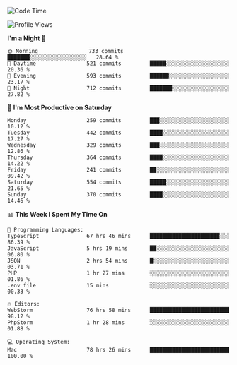 <!--START_SECTION:waka-->
![Code Time](http://img.shields.io/badge/Code%20Time-1%2C554%20hrs%2040%20mins-blue)

![Profile Views](http://img.shields.io/badge/Profile%20Views-11-blue)

**I'm a Night 🦉** 

```text
🌞 Morning                733 commits         ███████░░░░░░░░░░░░░░░░░░   28.64 % 
🌆 Daytime                521 commits         █████░░░░░░░░░░░░░░░░░░░░   20.36 % 
🌃 Evening                593 commits         ██████░░░░░░░░░░░░░░░░░░░   23.17 % 
🌙 Night                  712 commits         ███████░░░░░░░░░░░░░░░░░░   27.82 % 
```
📅 **I'm Most Productive on Saturday** 

```text
Monday                   259 commits         ███░░░░░░░░░░░░░░░░░░░░░░   10.12 % 
Tuesday                  442 commits         ████░░░░░░░░░░░░░░░░░░░░░   17.27 % 
Wednesday                329 commits         ███░░░░░░░░░░░░░░░░░░░░░░   12.86 % 
Thursday                 364 commits         ████░░░░░░░░░░░░░░░░░░░░░   14.22 % 
Friday                   241 commits         ██░░░░░░░░░░░░░░░░░░░░░░░   09.42 % 
Saturday                 554 commits         █████░░░░░░░░░░░░░░░░░░░░   21.65 % 
Sunday                   370 commits         ████░░░░░░░░░░░░░░░░░░░░░   14.46 % 
```


📊 **This Week I Spent My Time On** 

```text
💬 Programming Languages: 
TypeScript               67 hrs 46 mins      ██████████████████████░░░   86.39 % 
JavaScript               5 hrs 19 mins       ██░░░░░░░░░░░░░░░░░░░░░░░   06.80 % 
JSON                     2 hrs 54 mins       █░░░░░░░░░░░░░░░░░░░░░░░░   03.71 % 
PHP                      1 hr 27 mins        ░░░░░░░░░░░░░░░░░░░░░░░░░   01.86 % 
.env file                15 mins             ░░░░░░░░░░░░░░░░░░░░░░░░░   00.33 % 

🔥 Editors: 
WebStorm                 76 hrs 58 mins      █████████████████████████   98.12 % 
PhpStorm                 1 hr 28 mins        ░░░░░░░░░░░░░░░░░░░░░░░░░   01.88 % 

💻 Operating System: 
Mac                      78 hrs 26 mins      █████████████████████████   100.00 % 
```


<!--END_SECTION:waka-->
